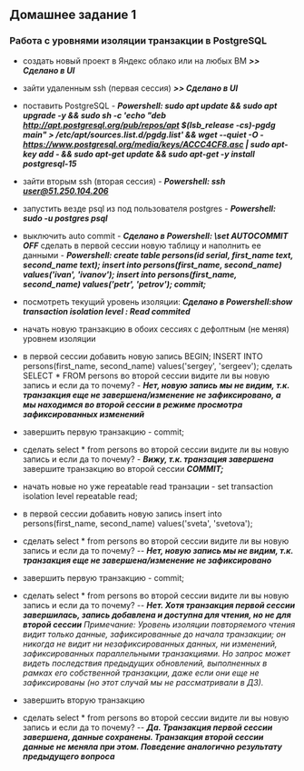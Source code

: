 
## Домашнее задание 1

### Работа с уровнями изоляции транзакции в PostgreSQL

- создать новый проект в Яндекс облако или на любых ВМ ***>> Сделано в UI***
- зайти удаленным ssh (первая сессия) ***>> Сделано в UI***
- поставить PostgreSQL - ***Powershell: sudo apt update && sudo apt upgrade -y && sudo sh -c 'echo "deb http://apt.postgresql.org/pub/repos/apt $(lsb_release -cs)-pgdg main" > /etc/apt/sources.list.d/pgdg.list' && wget --quiet -O - https://www.postgresql.org/media/keys/ACCC4CF8.asc | sudo apt-key add - && sudo apt-get update && sudo apt-get -y install postgresql-15***
- зайти вторым ssh (вторая сессия) - ***Powershell: ssh user@51.250.104.206***
- запустить везде psql из под пользователя postgres - ***Powershell: sudo -u postgres psql***
- выключить auto commit - ***Сделано в Powershell: \set AUTOCOMMIT OFF***
сделать в первой сессии новую таблицу и наполнить ее данными - ***Powershell:
create table persons(id serial, first_name text, second_name text); insert into persons(first_name, second_name) values('ivan', 'ivanov'); 
insert into persons(first_name, second_name) values('petr', 'petrov'); 
commit;***

- посмотреть текущий уровень изоляции: ***Сделано в Powershell:show transaction isolation level : Read commited***

- начать новую транзакцию в обоих сессиях с дефолтным (не меняя) уровнем изоляции
- в первой сессии добавить новую запись 
BEGIN;
INSERT INTO persons(first_name, second_name) values('sergey', 'sergeev');
сделать SELECT * FROM persons во второй сессии
видите ли вы новую запись и если да то почему? - ***Нет, новую запись мы не видим, т.к. транзакция еще не завершена/изменение не зафиксировано, а мы находимся во второй сессии в режиме просмотра зафиксированных изменений***
- завершить первую транзакцию - commit;
- сделать select * from persons во второй сессии
видите ли вы новую запись и если да то почему? - ***Вижу, т.к. транзация завершена***
завершите транзакцию во второй сессии ***COMMIT;***

- начать новые но уже repeatable read транзации - set transaction isolation level repeatable read;
- в первой сессии добавить новую запись insert into persons(first_name, second_name) values('sveta', 'svetova');
- сделать select * from persons во второй сессии
видите ли вы новую запись и если да то почему?  -- ***Нет, новую запись мы не видим, т.к. транзакция еще не завершена/изменение не зафиксировано***
- завершить первую транзакцию - commit;
- сделать select * from persons во второй сессии
видите ли вы новую запись и если да то почему?  -- ***Нет. Хотя транзакция первой сессии завершилась, запись добавлена и доступна для чтения, но не для второй сессии*** _Примечание: Уровень изоляции повторяемого чтения видит только данные, зафиксированные до начала транзакции; он никогда не видит ни незафиксированных данных, ни изменений, зафиксированных параллельными транзакциями. Но запрос может видеть последствия предыдущих обновлений, выполненных в рамках его собственной транзакции, даже если они еще не зафиксированы (но этот случай мы не рассматривали в ДЗ)._
- завершить вторую транзакцию
- сделать select * from persons во второй сессии
видите ли вы новую запись и если да то почему?  -- ***Да. Транзакция первой сессии завершена, данные сохранены. Транзакция второй сессии данные не меняла при этом. Поведение аналогично результату предыдущего вопроса***

<!--stackedit_data:
eyJoaXN0b3J5IjpbLTc0NjE0Njk1LDExMzI3ODcyOCwxOTAxMz
k0NTY2LC0xOTM3NzI2MjUwXX0=
-->